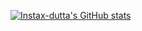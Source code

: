 [![Instax-dutta's GitHub stats](https://github-readme-stats.vercel.app/api?username=instax-dutta&count_private=true&show_icons=true&theme=radical)](https://github.com/anuraghazra/github-readme-stats)
